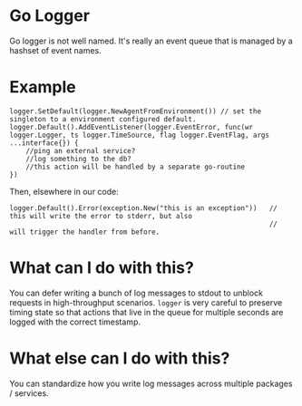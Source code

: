 Go Logger
=========

Go logger is not well named. It's really an event queue that is managed by a hashset of event names.

# Example

```golang
logger.SetDefault(logger.NewAgentFromEnvironment()) // set the singleton to a environment configured default.
logger.Default().AddEventListener(logger.EventError, func(wr logger.Logger, ts logger.TimeSource, flag logger.EventFlag, args ...interface{}) {
    //ping an external service?
    //log something to the db?
    //this action will be handled by a separate go-routine
})
```

Then, elsewhere in our code:

```golang
logger.Default().Error(exception.New("this is an exception"))   // this will write the error to stderr, but also
                                                                // will trigger the handler from before.
```

# What can I do with this?

You can defer writing a bunch of log messages to stdout to unblock requests in high-throughput scenarios. `logger` is very
careful to preserve timing state so that actions that live in the queue for multiple seconds are logged with the correct 
timestamp.

# What else can I do with this?

You can standardize how you write log messages across multiple packages / services.

